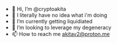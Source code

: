 - 👋 Hi, I’m @cryptoakita
- 👀 I literally have no idea what i'm doing
- 🌱 I’m currently getting liquidiated
- 💞️ I’m looking to leverage my degeneracy
- 📫 How to reach me akitav2@proton.me

<!---
cryptoakita/cryptoakita is a ✨ special ✨ repository because its `README.md` (this file) appears on your GitHub profile.
You can click the Preview link to take a look at your changes.
--->
